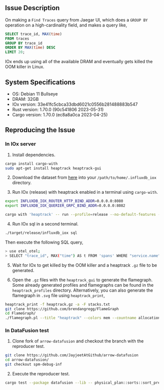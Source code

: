 ## Issue Description

On making a `Find Traces` query from Jaegar UI, which does a `GROUP BY` operation on a high-cardinality field, and makes a query like,

```sql
SELECT trace_id, MAX(time)
FROM traces
GROUP BY trace_id
ORDER BY MAX(time) DESC
LIMIT 20;
```

IOx ends up using all of the available DRAM and eventually gets killed the OOM killer in Linux. 

## System Specifications

* OS: Debian 11 Bullseye
* DRAM: 32GB
* IOx version: 33e41fc5cbca33dbd6021c0556b281488883b547
* Rust version: 1.70.0 (90c541806 2023-05-31)
* Cargo version: 1.70.0 (ec8a8a0ca 2023-04-25)

## Reproducing the Issue

### In IOx server

1. Install dependencies.
```bash
cargo install cargo-with
sudo apt-get install heaptrack heaptrack-gui
```

2. Download the dataset from [here](https://drive.google.com/drive/folders/1nd3FaZXlsvM8JelXHJjHZONDzvB9UeVs?usp=sharing) into your `/path/to/home/.influxdb_iox` directory.

3. Run IOx (release) with heaptrack enabled in a terminal using `cargo-with`.
```bash
export INFLUXDB_IOX_ROUTER_HTTP_BIND_ADDR=0.0.0.0:8080
export INFLUXDB_IOX_QUERIER_GRPC_BIND_ADDR=0.0.0.0:8082

cargo with 'heaptrack' -- run --profile=release --no-default-features -- run all-in-one --exec-mem-pool-bytes 32212254720 -vv
```

4. Run IOx sql in a second terminal.
```bash
./target/release/influxdb_iox sql
```

Then execute the following SQL query,

```bash
> use otel_otel;
> SELECT "trace_id", MAX("time") AS t FROM 'spans' WHERE "service.name" = 'frontend' AND "time" >= to_timestamp(1688713200000000000) AND "time" <= to_timestamp(1689537120000000000) GROUP BY "trace_id" ORDER BY t DESC LIMIT 20;
```

5. Wait for IOx to get killed by the OOM killer and a heaptrack `.gz` file to be generated.

6. Open the `.gz` files with the `heaptrack_gui` to generate the flamegraph. Some already generated profiles and flamegraphs can be found in the `heaptrack_profiles` directory. Alternatively, you can also generate the flamegraph in `.svg` file using `heaptrack_print`,

```bash
heaptrack_print -f heaptrack.gz -a -F stacks.txt
git clone https://github.com/brendangregg/FlameGraph
cd FlameGraph/
./flamegraph.pl --title "heaptrack" --colors mem --countname allocations < ../stacks.txt > heaptrack.svg
```

### In DataFusion test

1. Clone fork of `arrow-datafusion` and checkout the branch with the reproducer test.
```bash
git clone https://github.com/JayjeetAtGithub/arrow-datafusion
cd arrow-datafusion/
git checkout spm-debug-inf
```

2. Execute the reproducer test.
```bash
cargo test --package datafusion --lib -- physical_plan::sorts::sort_preserving_merge::tests::test_dict_merge_infinite --exact --nocapture
```
